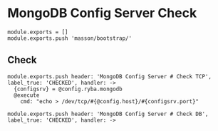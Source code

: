 
# MongoDB Config Server Check

    module.exports = []
    module.exports.push 'masson/bootstrap/'

## Check

    module.exports.push header: 'MongoDB Config Server # Check TCP', label_true: 'CHECKED', handler: ->
      {configsrv} = @config.ryba.mongodb
      @execute
        cmd: "echo > /dev/tcp/#{@config.host}/#{configsrv.port}"

    module.exports.push header: 'MongoDB Config Server # Check DB', label_true: 'CHECKED', handler: ->
